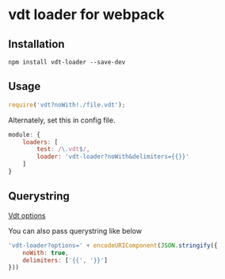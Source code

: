 # vdt loader for webpack

## Installation

```npm
npm install vdt-loader --save-dev
```

## Usage

```js
require('vdt?noWith!./file.vdt');
```

Alternately, set this in config file.

```js
module: {
    loaders: [
        test: /\.vdt$/,
        loader: 'vdt-loader?noWith&delimiters={{}}'
    ]
}
```

## Querystring

[Vdt options](https://github.com/Javey/vdt.js#vdtsource-options)

You can also pass querystring like below

```js
'vdt-loader?options=' + encodeURIComponent(JSON.stringify({
    noWith: true,
    delimiters: ['{{', '}}']
}))
```
